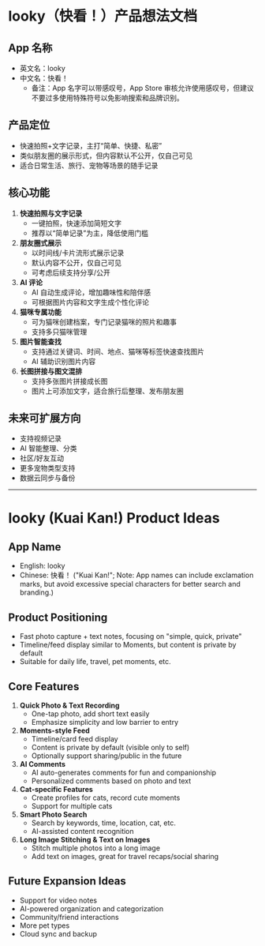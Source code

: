 # looky（快看！）产品想法文档

## App 名称
- 英文名：looky
- 中文名：快看！
  - 备注：App 名字可以带感叹号，App Store 审核允许使用感叹号，但建议不要过多使用特殊符号以免影响搜索和品牌识别。

## 产品定位
- 快速拍照+文字记录，主打“简单、快捷、私密”
- 类似朋友圈的展示形式，但内容默认不公开，仅自己可见
- 适合日常生活、旅行、宠物等场景的随手记录

## 核心功能
1. **快速拍照与文字记录**
   - 一键拍照，快速添加简短文字
   - 推荐以“简单记录”为主，降低使用门槛
2. **朋友圈式展示**
   - 以时间线/卡片流形式展示记录
   - 默认内容不公开，仅自己可见
   - 可考虑后续支持分享/公开
3. **AI 评论**
   - AI 自动生成评论，增加趣味性和陪伴感
   - 可根据图片内容和文字生成个性化评论
4. **猫咪专属功能**
   - 可为猫咪创建档案，专门记录猫咪的照片和趣事
   - 支持多只猫咪管理
5. **图片智能查找**
   - 支持通过关键词、时间、地点、猫咪等标签快速查找图片
   - AI 辅助识别图片内容
6. **长图拼接与图文混排**
   - 支持多张图片拼接成长图
   - 图片上可添加文字，适合旅行后整理、发布朋友圈

## 未来可扩展方向
- 支持视频记录
- AI 智能整理、分类
- 社区/好友互动
- 更多宠物类型支持
- 数据云同步与备份

---

# looky (Kuai Kan!) Product Ideas

## App Name
- English: looky
- Chinese: 快看！ ("Kuai Kan!"; Note: App names can include exclamation marks, but avoid excessive special characters for better search and branding.)

## Product Positioning
- Fast photo capture + text notes, focusing on "simple, quick, private"
- Timeline/feed display similar to Moments, but content is private by default
- Suitable for daily life, travel, pet moments, etc.

## Core Features
1. **Quick Photo & Text Recording**
   - One-tap photo, add short text easily
   - Emphasize simplicity and low barrier to entry
2. **Moments-style Feed**
   - Timeline/card feed display
   - Content is private by default (visible only to self)
   - Optionally support sharing/public in the future
3. **AI Comments**
   - AI auto-generates comments for fun and companionship
   - Personalized comments based on photo and text
4. **Cat-specific Features**
   - Create profiles for cats, record cute moments
   - Support for multiple cats
5. **Smart Photo Search**
   - Search by keywords, time, location, cat, etc.
   - AI-assisted content recognition
6. **Long Image Stitching & Text on Images**
   - Stitch multiple photos into a long image
   - Add text on images, great for travel recaps/social sharing

## Future Expansion Ideas
- Support for video notes
- AI-powered organization and categorization
- Community/friend interactions
- More pet types
- Cloud sync and backup 